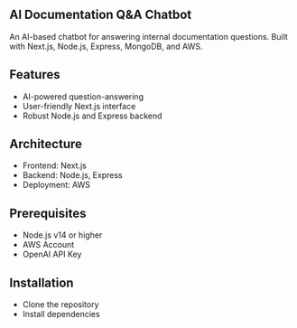 ## AI Documentation Q&A Chatbot
An AI-based chatbot for answering internal documentation questions. Built with Next.js, Node.js, Express, MongoDB, and AWS.


## Features
- AI-powered question-answering
- User-friendly Next.js interface
- Robust Node.js and Express backend


## Architecture
- Frontend: Next.js
- Backend: Node.js, Express
- Deployment: AWS


## Prerequisites
- Node.js v14 or higher
- AWS Account
- OpenAI API Key


## Installation
- Clone the repository
- Install dependencies

